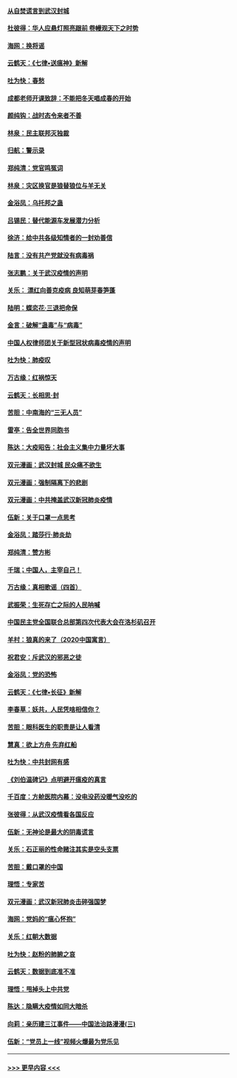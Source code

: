 #### [从自焚谎言到武汉封城](../pages/nsc993/n11875621.md?t=02180102) 
#### [杜彼得：华人应悬灯照亮跟前 卷幔观天下之时势](../pages/nsc993/n11874822.md?t=02180102) 
#### [海网：换将谣](../pages/nsc993/n11873712.md?t=02180102) 
#### [云鹤天：《七律▪送瘟神》新解](../pages/nsc993/n11873598.md?t=02180102) 
#### [吐为快：春愁](../pages/nsc993/n11872801.md?t=02180102) 
#### [成都老师开课致辞：不能把冬天唱成春的开始](../pages/nsc993/n11872653.md?t=02180102) 
#### [颜纯钩：战时态令来者不善](../pages/nsc993/n11872011.md?t=02180102) 
#### [林泉：民主联邦灭独裁](../pages/nsc993/n11870998.md?t=02180102) 
#### [归航：警示录](../pages/nsc993/n11870963.md?t=02180102) 
#### [郑纯清：党官鸣冤词](../pages/nsc993/n11870938.md?t=02180102) 
#### [林泉：灾区换官是狼替狼位与羊无关](../pages/nsc993/n11870896.md?t=02180102) 
#### [金浴凤：乌托邦之蛊](../pages/nsc993/n11870879.md?t=02180102) 
#### [吕锡民：替代能源车发展潜力分析](../pages/nsc993/n11870656.md?t=02180102) 
#### [徐济：给中共各级知情者的一封劝善信](../pages/nsc993/n11868561.md?t=02180102) 
#### [陆言：没有共产党就没有病毒祸](../pages/nsc993/n11868232.md?t=02180102) 
#### [张志鹏：关于武汉疫情的声明](../pages/nsc993/n11867182.md?t=02180102) 
#### [关乐： 漂红向善克疫病 良知萌芽春笋蓬](../pages/nsc993/n11865710.md?t=02180102) 
#### [陆明：蝶恋花‧三退把命保](../pages/nsc993/n11865673.md?t=02180102) 
#### [金言：破解“蛊毒”与“病毒”](../pages/nsc993/n11864103.md?t=02180102) 
#### [中国人权律师团关于新型冠状病毒疫情的声明](../pages/nsc993/n11864249.md?t=02180102) 
#### [吐为快：肺疫叹](../pages/nsc993/n11864027.md?t=02180102) 
#### [万古缘：红祸惊天](../pages/nsc993/n11864079.md?t=02180102) 
#### [云鹤天：长相思‧封](../pages/nsc993/n11864006.md?t=02180102) 
#### [苦胆：中南海的“三无人员”](../pages/nsc993/n11862997.md?t=02180102) 
#### [雷亭：告全世界同胞书](../pages/nsc993/n11862572.md?t=02180102) 
#### [陈达：大疫昭告：社会主义集中力量坏大事](../pages/nsc993/n11859419.md?t=02180102) 
#### [双元漫画：武汉封城 民众痛不欲生](../pages/nsc993/n11859287.md?t=02180102) 
#### [双元漫画：强制隔离下的悲剧](../pages/nsc993/n11859244.md?t=02180102) 
#### [双元漫画：中共掩盖武汉新冠肺炎疫情](../pages/nsc993/n11858249.md?t=02180102) 
#### [伍新：关于口罩一点思考](../pages/nsc993/n11859195.md?t=02180102) 
#### [金浴凤：踏莎行‧肺炎劫](../pages/nsc993/n11858227.md?t=02180102) 
#### [郑纯清：赞方彬](../pages/nsc993/n11856803.md?t=02180102) 
#### [千瑞；中国人，主宰自己！](../pages/nsc993/n11856793.md?t=02180102) 
#### [万古缘：真相歌谣（四首）](../pages/nsc993/n11856263.md?t=02180102) 
#### [武振荣：生死存亡之际的人民呐喊](../pages/nsc993/n11856256.md?t=02180102) 
#### [中国民主党全国联合总部第四次代表大会在洛杉矶召开](../pages/nsc993/n11856344.md?t=02180102) 
#### [羊村：狼真的来了（2020中国寓言）](../pages/nsc993/n11856229.md?t=02180102) 
#### [祝君安：斥武汉的邪恶之徒](../pages/nsc993/n11855861.md?t=02180102) 
#### [金浴凤：党的恐怖](../pages/nsc993/n11855849.md?t=02180102) 
#### [云鹤天：《七律▪长征》新解](../pages/nsc993/n11855479.md?t=02180102) 
#### [李春草：妖共，人民凭啥相信你？](../pages/nsc993/n11855196.md?t=02180102) 
#### [苦胆：眼科医生的职责是让人看清](../pages/nsc993/n11853840.md?t=02180102) 
#### [慧真：欲上方舟 先弃红船](../pages/nsc993/n11853483.md?t=02180102) 
#### [吐为快：中共封网有感](../pages/nsc993/n11852575.md?t=02180102) 
#### [《刘伯温碑记》点明避开瘟疫的真言](../pages/nsc993/n11852128.md?t=02180102) 
#### [千百度：方舱医院内幕：没电没药没暖气没吃的](../pages/nsc993/n11850211.md?t=02180102) 
#### [张彼得：从武汉疫情看各国反应](../pages/nsc993/n11850102.md?t=02180102) 
#### [伍新：无神论是最大的阴毒谎言](../pages/nsc993/n11846129.md?t=02180102) 
#### [关乐：石正丽的性命赌注其实是空头支票](../pages/nsc993/n11846109.md?t=02180102) 
#### [苦胆：戴口罩的中国](../pages/nsc993/n11845576.md?t=02180102) 
#### [理悟：专家苦](../pages/nsc993/n11845564.md?t=02180102) 
#### [双元漫画：武汉新冠肺炎击碎强国梦](../pages/nsc993/n11843320.md?t=02180102) 
#### [海网：党妈的“瘟心怀抱”](../pages/nsc993/n11840740.md?t=02180102) 
#### [关乐：红朝大数据](../pages/nsc993/n11840675.md?t=02180102) 
#### [吐为快：赵粉的肺腑之哀](../pages/nsc993/n11840618.md?t=02180102) 
#### [云鹤天：数据到底准不准](../pages/nsc993/n11840325.md?t=02180102) 
#### [理悟：甩掉头上中共党](../pages/nsc993/n11838826.md?t=02180102) 
#### [陈达：隐瞒大疫情如同大暗杀](../pages/nsc993/n11838771.md?t=02180102) 
#### [向莉：亲历建三江事件——中国法治路漫漫(三)](../pages/nsc993/n11831825.md?t=02180102) 
#### [伍新：“党员上一线”视频火爆最为党乐见](../pages/nsc993/n11838200.md?t=02180102) 

----
#### [ >>> 更早内容 <<< ](../indexes/nsc993-earlier.md)
